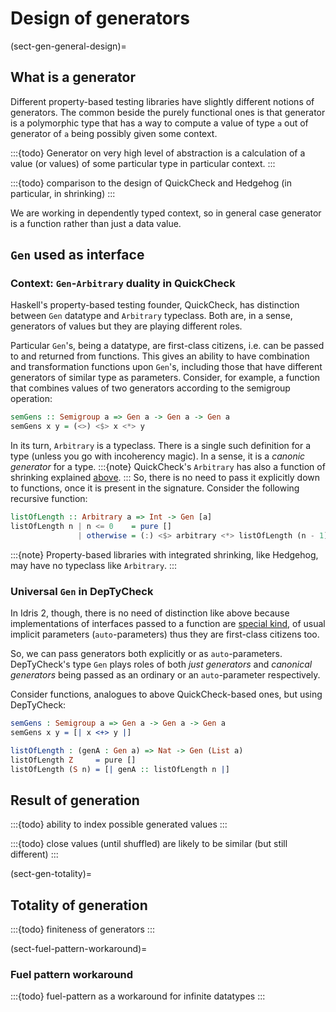 <!-- idris
import Data.Vect

import Test.DepTyCheck.Gen
-->

# Design of generators

(sect-gen-general-design)=

## What is a generator

Different property-based testing libraries have slightly different notions of generators.
The common beside the purely functional ones is that generator is a polymorphic type that
has a way to compute a value of type `a` out of generator of `a` being possibly given some context.

:::{todo}
Generator on very high level of abstraction is a calculation of a value (or values) of some particular type in particular context.
:::

:::{todo}
comparison to the design of QuickCheck and Hedgehog (in particular, in shrinking)
:::

We are working in dependently typed context, so in general case generator is a function
rather than just a data value.

## `Gen` used as interface

### Context: `Gen`-`Arbitrary` duality in QuickCheck

Haskell's property-based testing founder, QuickCheck, has distinction between `Gen` datatype and `Arbitrary` typeclass.
Both are, in a sense, generators of values but they are playing different roles.

Particular `Gen`'s, being a datatype, are first-class citizens, i.e. can be passed to and returned from functions.
This gives an ability to have combination and transformation functions upon `Gen`'s,
including those that have different generators of similar type as parameters.
Consider, for example, a function that combines values of two generators according to the semigroup operation:

```haskell
semGens :: Semigroup a => Gen a -> Gen a -> Gen a
semGens x y = (<>) <$> x <*> y
```

In its turn, `Arbitrary` is a typeclass.
There is a single such definition for a type (unless you go with incoherency magic).
In a sense, it is a *canonic generator* for a type.
:::{note} QuickCheck's `Arbitrary` has also a function of shrinking explained [above](sect-gen-general-design).
:::
So, there is no need to pass it explicitly down to functions, once it is present in the signature.
Consider the following recursive function:

```haskell
listOfLength :: Arbitrary a => Int -> Gen [a]
listOfLength n | n <= 0    = pure []
               | otherwise = (:) <$> arbitrary <*> listOfLength (n - 1)
```

:::{note} Property-based libraries with integrated shrinking, like Hedgehog, may have no typeclass like `Arbitrary`.
:::

### Universal `Gen` in DepTyCheck

In Idris 2, though, there is no need of distinction like above because implementations of interfaces passed to a function are
[special kind](https://idris2.readthedocs.io/en/latest/updates/updates.html#auto-implicits-and-interfaces),
of usual implicit parameters (`auto`-parameters) thus they are first-class citizens too.

So, we can pass generators both explicitly or as `auto`-parameters.
DepTyCheck's type `Gen` plays roles of both *just generators* and *canonical generators* being passed as
an ordinary or an `auto`-parameter respectively.

Consider functions, analogues to above QuickCheck-based ones, but using DepTyCheck:

```idris
semGens : Semigroup a => Gen a -> Gen a -> Gen a
semGens x y = [| x <+> y |]

listOfLength : (genA : Gen a) => Nat -> Gen (List a)
listOfLength Z     = pure []
listOfLength (S n) = [| genA :: listOfLength n |]
```

<!-- idris
vectOfLength : (genA : Gen a) => (n : Nat) -> Gen (Vect n a)
vectOfLength Z     = pure []
vectOfLength (S n) = [| genA :: vectOfLength n |]
-->

## Result of generation

:::{todo} ability to index possible generated values
:::

:::{todo} close values (until shuffled) are likely to be similar (but still different)
:::

(sect-gen-totality)=

## Totality of generation

:::{todo} finiteness of generators
:::

(sect-fuel-pattern-workaround)=

### Fuel pattern workaround

:::{todo} fuel-pattern as a workaround for infinite datatypes
:::
